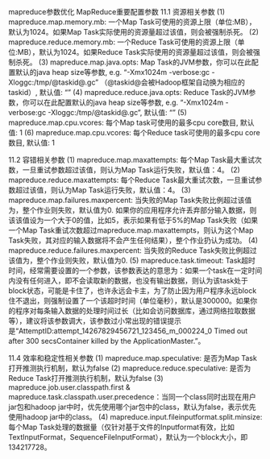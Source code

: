 mapreduce参数优化
MapReduce重要配置参数
11.1 资源相关参数
(1) mapreduce.map.memory.mb: 一个Map Task可使用的资源上限（单位:MB），默认为1024。如果Map Task实际使用的资源量超过该值，则会被强制杀死。
(2) mapreduce.reduce.memory.mb: 一个Reduce Task可使用的资源上限（单位:MB），默认为1024。如果Reduce Task实际使用的资源量超过该值，则会被强制杀死。
(3) mapreduce.map.java.opts: Map Task的JVM参数，你可以在此配置默认的java heap size等参数, e.g.
“-Xmx1024m -verbose:gc -Xloggc:/tmp/@taskid@.gc” （@taskid@会被Hadoop框架自动换为相应的taskid）, 默认值: “”
(4) mapreduce.reduce.java.opts: Reduce Task的JVM参数，你可以在此配置默认的java heap size等参数, e.g.
“-Xmx1024m -verbose:gc -Xloggc:/tmp/@taskid@.gc”, 默认值: “”
(5) mapreduce.map.cpu.vcores: 每个Map task可使用的最多cpu core数目, 默认值: 1
(6) mapreduce.map.cpu.vcores: 每个Reduce task可使用的最多cpu core数目, 默认值: 1

11.2 容错相关参数
(1) mapreduce.map.maxattempts: 每个Map Task最大重试次数，一旦重试参数超过该值，则认为Map Task运行失败，默认值：4。
(2) mapreduce.reduce.maxattempts: 每个Reduce Task最大重试次数，一旦重试参数超过该值，则认为Map Task运行失败，默认值：4。
(3) mapreduce.map.failures.maxpercent: 当失败的Map Task失败比例超过该值为，整个作业则失败，默认值为0. 如果你的应用程序允许丢弃部分输入数据，则该该值设为一个大于0的值，比如5，表示如果有低于5%的Map Task失败（如果一个Map Task重试次数超过mapreduce.map.maxattempts，则认为这个Map Task失败，其对应的输入数据将不会产生任何结果），整个作业扔认为成功。
(4) mapreduce.reduce.failures.maxpercent: 当失败的Reduce Task失败比例超过该值为，整个作业则失败，默认值为0.
(5) mapreduce.task.timeout: Task超时时间，经常需要设置的一个参数，该参数表达的意思为：如果一个task在一定时间内没有任何进入，即不会读取新的数据，也没有输出数据，则认为该task处于block状态，可能是卡住了，也许永远会卡主，为了防止因为用户程序永远block住不退出，则强制设置了一个该超时时间（单位毫秒），默认是300000。如果你的程序对每条输入数据的处理时间过长（比如会访问数据库，通过网络拉取数据等），建议将该参数调大，该参数过小常出现的错误提示是“AttemptID:attempt_14267829456721_123456_m_000224_0 Timed out after 300 secsContainer killed by the ApplicationMaster.”。

11.4 效率和稳定性相关参数
(1) mapreduce.map.speculative: 是否为Map Task打开推测执行机制，默认为false
(2) mapreduce.reduce.speculative: 是否为Reduce Task打开推测执行机制，默认为false
(3) mapreduce.job.user.classpath.first & mapreduce.task.classpath.user.precedence：当同一个class同时出现在用户jar包和hadoop jar中时，优先使用哪个jar包中的class，默认为false，表示优先使用hadoop jar中的class。
(4) mapreduce.input.fileinputformat.split.minsize: 每个Map Task处理的数据量（仅针对基于文件的Inputformat有效，比如TextInputFormat，SequenceFileInputFormat），默认为一个block大小，即 134217728。
